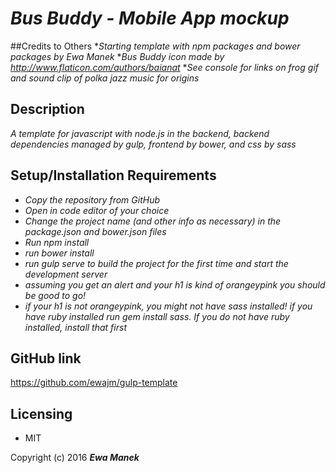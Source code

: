 # _Bus Buddy - Mobile App mockup_

##Credits to Others
*_Starting template with npm packages and bower packages by Ewa Manek_
*_Bus Buddy icon made by http://www.flaticon.com/authors/baianat_
*_See console for links on frog gif and sound clip of polka jazz music for origins_

## Description

_A template for javascript with node.js in the backend, backend dependencies managed by gulp, frontend by bower, and css by sass_

## Setup/Installation Requirements

* _Copy the repository from GitHub_
* _Open in code editor of your choice_
* _Change the project name (and other info as necessary) in the package.json and bower.json files_
* _Run npm install_
* _run bower install_
* _run gulp serve to build the project for the first time and start the development server_
* _assuming you get an alert and your h1 is kind of orangeypink you should be good to go!_
* _if your h1 is not orangeypink, you might not have sass installed! if you have ruby installed run gem install sass. If you do not have ruby installed, install that first_


## GitHub link

https://github.com/ewajm/gulp-template

## Licensing

* MIT

Copyright (c) 2016 **_Ewa Manek_**
